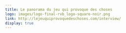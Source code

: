 ```yaml
---
title: Le panorama du jeu qui provoque des choses
logo: images/logo-final-rvb_logo-square-noir.png
link: http://lejeuquiprovoquedeschoses.com/interview/
display: true
---
```

